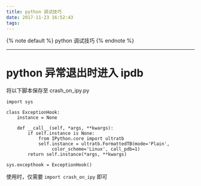 ```yaml
---
title: python 调试技巧
date: 2017-11-23 16:52:43
tags:
---
```


{% note default %}
python 调试技巧
{% endnote %}

<!--more-->

---

# python 异常退出时进入 ipdb
将以下脚本保存至 crash_on_ipy.py
```
import sys

class ExceptionHook:
    instance = None

    def __call__(self, *args, **kwargs):
        if self.instance is None:
            from IPython.core import ultratb
            self.instance = ultratb.FormattedTB(mode='Plain',
                 color_scheme='Linux', call_pdb=1)
        return self.instance(*args, **kwargs)

sys.excepthook = ExceptionHook()
```
使用时，仅需要 ``import crash_on_ipy`` 即可
